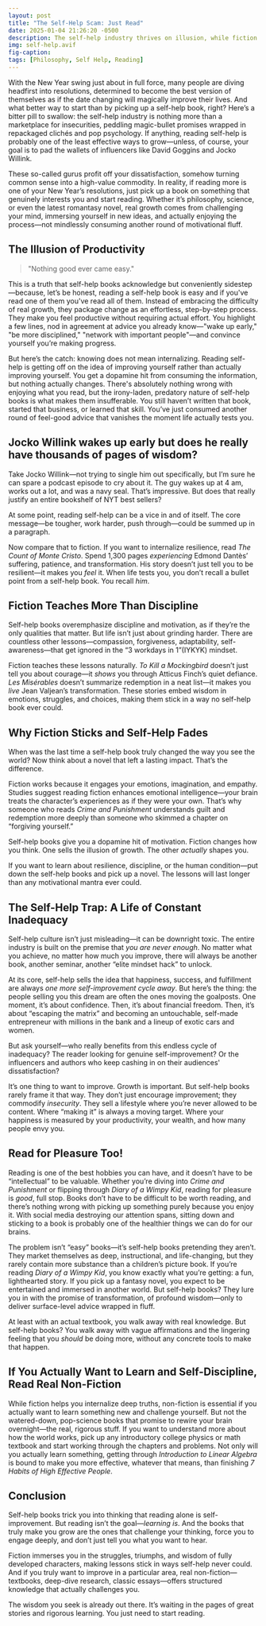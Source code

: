 ```yaml
---
layout: post
title: "The Self-Help Scam: Just Read"
date: 2025-01-04 21:26:20 -0500
description: The self-help industry thrives on illusion, while fiction and real non-fiction offer the wisdom you actually need.
img: self-help.avif
fig-caption:
tags: [Philosophy, Self Help, Reading]
---
```


With the New Year swing just about in full force, many people are diving headfirst into resolutions, determined to become the best version of themselves as if the date changing will magically improve their lives. And what better way to start than by picking up a self-help book, right? Here’s a bitter pill to swallow: the self-help industry is nothing more than a marketplace for insecurities, peddling magic-bullet promises wrapped in repackaged clichés and pop psychology. If anything, reading self-help is probably one of the least effective ways to grow—unless, of course, your goal is to pad the wallets of influencers like David Goggins and Jocko Willink.  

These so-called gurus profit off your dissatisfaction, somehow turning common sense into a high-value commodity. In reality, if reading more is one of your New Year’s resolutions, just pick up a book on something that genuinely interests you and start reading. Whether it’s philosophy, science, or even the latest romantasy novel, real growth comes from challenging your mind, immersing yourself in new ideas, and actually enjoying the process—not mindlessly consuming another round of motivational fluff.  

## The Illusion of Productivity  

> "Nothing good ever came easy."  

This is a truth that self-help books acknowledge but conveniently sidestep—because, let’s be honest, reading a self-help book is easy and if you've read one of them you've read all of them. Instead of embracing the difficulty of real growth, they package change as an effortless, step-by-step process. They make you feel productive without requiring actual effort. You highlight a few lines, nod in agreement at advice you already know—"wake up early," "be more disciplined," "network with important people"—and convince yourself you’re making progress.  

But here’s the catch: knowing does not mean internalizing. Reading self-help is getting off on the idea of improving yourself rather than actually improving yourself. You get a dopamine hit from consuming the information, but nothing actually changes. There's absolutely nothing wrong with enjoying what you read, but the irony-laden, predatory nature of self-help books is what makes them insufferable. You still haven’t written that book, started that business, or learned that skill. You’ve just consumed another round of feel-good advice that vanishes the moment life actually tests you.  

## Jocko Willink wakes up early but does he really have thousands of pages of wisdom?  

Take Jocko Willink—not trying to single him out specifically, but I’m sure he can spare a podcast episode to cry about it. The guy wakes up at 4 am, works out a lot, and was a navy seal. That’s impressive. But does that really justify an entire bookshelf of NYT best sellers?  

At some point, reading self-help can be a vice in and of itself. The core message—be tougher, work harder, push through—could be summed up in a paragraph.

Now compare that to fiction. If you want to internalize resilience, read *The Count of Monte Cristo*. Spend 1,300 pages *experiencing* Edmond Dantès’ suffering, patience, and transformation. His story doesn’t just tell you to be resilient—it makes you *feel* it. When life tests you, you don’t recall a bullet point from a self-help book. You recall *him*.  

## Fiction Teaches More Than Discipline  

Self-help books overemphasize discipline and motivation, as if they’re the only qualities that matter. But life isn’t just about grinding harder. There are countless other lessons—compassion, forgiveness, adaptability, self-awareness—that get ignored in the “3 workdays in 1”(IYKYK) mindset.  

Fiction teaches these lessons naturally. *To Kill a Mockingbird* doesn’t just tell you about courage—it *shows* you through Atticus Finch’s quiet defiance. *Les Misérables* doesn’t summarize redemption in a neat list—it makes you *live* Jean Valjean’s transformation. These stories embed wisdom in emotions, struggles, and choices, making them stick in a way no self-help book ever could.  

## Why Fiction Sticks and Self-Help Fades  

When was the last time a self-help book truly changed the way you see the world? Now think about a novel that left a lasting impact. That’s the difference.  

Fiction works because it engages your emotions, imagination, and empathy. Studies suggest reading fiction enhances emotional intelligence—your brain treats the character’s experiences as if they were your own. That’s why someone who reads *Crime and Punishment* understands guilt and redemption more deeply than someone who skimmed a chapter on “forgiving yourself.”  

Self-help books give you a dopamine hit of motivation. Fiction changes how you think. One sells the illusion of growth. The other *actually* shapes you.  

If you want to learn about resilience, discipline, or the human condition—put down the self-help books and pick up a novel. The lessons will last longer than any motivational mantra ever could.   

## The Self-Help Trap: A Life of Constant Inadequacy  

Self-help culture isn’t just misleading—it can be downright toxic. The entire industry is built on the premise that *you are never enough*. No matter what you achieve, no matter how much you improve, there will always be another book, another seminar, another “elite mindset hack” to unlock.  

At its core, self-help sells the idea that happiness, success, and fulfillment are always *one more self-improvement cycle away*. But here’s the thing: the people selling you this dream are often the ones moving the goalposts. One moment, it’s about confidence. Then, it’s about financial freedom. Then, it’s about “escaping the matrix” and becoming an untouchable, self-made entrepreneur with millions in the bank and a lineup of exotic cars and women.  

But ask yourself—who really benefits from this endless cycle of inadequacy? The reader looking for genuine self-improvement? Or the influencers and authors who keep cashing in on their audiences' dissatisfaction?  

It’s one thing to want to improve. Growth is important. But self-help books rarely frame it that way. They don’t just encourage improvement; they commodify *insecurity*. They sell a lifestyle where you’re never allowed to be content. Where “making it” is always a moving target. Where your happiness is measured by your productivity, your wealth, and how many people envy you.  

## Read for Pleasure Too! 

Reading is one of the best hobbies you can have, and it doesn’t have to be “intellectual” to be valuable. Whether you’re diving into *Crime and Punishment* or flipping through *Diary of a Wimpy Kid*, reading for pleasure is *good*, full stop. Books don’t have to be difficult to be worth reading, and there’s nothing wrong with picking up something purely because you enjoy it. With social media destroying our attention spans, sitting down and sticking to a book is probably one of the healthier things we can do for our brains.  

The problem isn’t “easy” books—it’s self-help books pretending they aren’t. They market themselves as deep, instructional, and life-changing, but they rarely contain more substance than a children’s picture book. If you’re reading *Diary of a Wimpy Kid*, you know exactly what you’re getting: a fun, lighthearted story. If you pick up a fantasy novel, you expect to be entertained and immersed in another world. But self-help books? They lure you in with the promise of transformation, of profound wisdom—only to deliver surface-level advice wrapped in fluff.  

At least with an actual textbook, you walk away with real knowledge. But self-help books? You walk away with vague affirmations and the lingering feeling that you *should* be doing more, without any concrete tools to make that happen.  

## If You Actually Want to Learn and Self-Discipline, Read Real Non-Fiction  

While fiction helps you internalize deep truths, non-fiction is essential if you actually want to learn something new and challenge yourself. But not the watered-down, pop-science books that promise to rewire your brain overnight—the real, rigorous stuff.
If you want to understand more about how the world works, pick up any introductory college physics or math textbook and start working through the chapters and problems. Not only will you actually learn something, getting through *Introduction to Linear Algebra* is bound to make you more effective, whatever that means, than finishing *7 Habits of High Effective People*.

## Conclusion 

Self-help books trick you into thinking that reading alone is self-improvement. But reading isn’t the goal—*learning is*. And the books that truly make you grow are the ones that challenge your thinking, force you to engage deeply, and don’t just tell you what you want to hear.  

Fiction immerses you in the struggles, triumphs, and wisdom of fully developed characters, making lessons stick in ways self-help never could. And if you truly want to improve in a particular area, real non-fiction—textbooks, deep-dive research, classic essays—offers structured knowledge that actually challenges you.  

The wisdom you seek is already out there. It’s waiting in the pages of great stories and rigorous learning. You just need to start reading.
